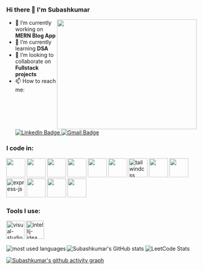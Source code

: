 ### Hi there 👋 I'm Subashkumar

 <img align="right" src="https://media.giphy.com/media/M9gbBd9nbDrOTu1Mqx/giphy.gif" width="370" height="290"/>
 
- 🔭 I’m currently working on **MERN Blog App**
- 🌱 I’m currently learning **DSA**
-  👯 I’m looking to collaborate on **Fullstack projects**
- 📫 How to reach me:
  <br />
   <a href="https://www.linkedin.com/in/subashkumar-s">
    <img src="https://img.shields.io/badge/LinkedIn-blue?style=for-the-badge&logo=linkedin&logoColor=white" alt="LinkedIn Badge"/>
  </a>
  <a href="mailto: subashkumar.senthil@gmail.com">
    <img src="https://img.shields.io/badge/Gmail-red?style=for-the-badge&logo=gmail&logoColor=white" alt="Gmail Badge"/>
  </a>
 
### I code in:
<p aligh="left">
  <img height="50" width="50" src="https://img.icons8.com/color/48/000000/c-programming.png" /> 
  <img height="50" width="50" src="https://img.icons8.com/color/48/000000/java-coffee-cup-logo.png" /> 
  <img height="50" width="50" src="https://img.icons8.com/color/48/000000/html-5.png" />
  <img height="50" width="50" src="https://img.icons8.com/color/48/000000/css3.png" />
  <img height="50" width="50" src="https://img.icons8.com/color/48/000000/javascript.png"/>
  <img height="50" width="50" src="https://img.icons8.com/color/48/000000/sass.png"/>
  <img height="50" width="50" src="https://img.icons8.com/color/48/tailwindcss.png" alt="tailwindcss"/>
  <img height="50" width="50" src="https://img.icons8.com/color/48/000000/react-native.png"/>
  <img height="50" width="50" src="https://img.icons8.com/color/48/000000/nodejs.png"/>
  <img height="50" width="50" src="https://img.icons8.com/nolan/64/express-js.png" alt="express-js"/>
  <img height="50" width="50" src="https://img.icons8.com/color/48/000000/mysql-logo.png"/> 
  <img height="50" width="50" src="https://img.icons8.com/color/48/000000/mongodb.png"/>
  <img height="50" width="50" src="https://img.icons8.com/color/48/000000/google-firebase-console.png"/>
</p>

### Tools I use:
<p align="left">
  <img width="48" height="48" src="https://img.icons8.com/fluency/48/visual-studio-code-2019.png" alt="visual-studio-code-2019"/>
  <img width="48" height="48" src="https://img.icons8.com/color/48/intellij-idea.png" alt="intellij-idea"/>
</p>


<p>
 <img 
  align="left" 
  src="https://github-readme-stats.vercel.app/api/top-langs?username=Subashkumar-S&show_icons=true&locale=en&layout=compact&theme=tokyonight"         alt="most used languages" 
  />
</p>

![Subashkumar's GitHub stats](https://github-readme-stats.vercel.app/api?username=Subashkumar-S&show_icons=true&theme=dark) 
![LeetCode Stats](https://leetcard.jacoblin.cool/Subash2232?theme=dark&font=Ubuntu%20Mono&ext=heatmap)

[![Subashkumar's github activity graph](https://github-readme-activity-graph.vercel.app/graph?username=Subashkumar-S&bg_color=000000&color=f6f5f4&line=49a835&point=f6f5f4&area=true&hide_border=true)](https://github.com/Subashkumar-S/github-readme-activity-graph)
<!--
**Subashkumar-S/Subashkumar-S** is a ✨ _special_ ✨ repository because its `README.md` (this file) appears on your GitHub profile.

Here are some ideas to get you started:

- 🔭 I’m currently working on ...
- 🌱 I’m currently learning ...
- 👯 I’m looking to collaborate on ...
- 🤔 I’m looking for help with ...
- 💬 Ask me about ...
- 📫 How to reach me: ...
- 😄 Pronouns: ...
- ⚡ Fun fact: ...
-->
